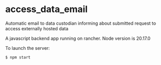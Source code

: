 # access_data_email

Automatic email to data custodian informing about submitted request to access externally hosted data

A javascript backend app running on rancher. Node version is 20.17.0

To launch the server:

```
$ npm start
```
